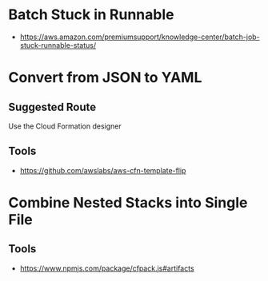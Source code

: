 # Batch Stuck in Runnable

-   https://aws.amazon.com/premiumsupport/knowledge-center/batch-job-stuck-runnable-status/

# Convert from JSON to YAML

## Suggested Route

Use the Cloud Formation designer

## Tools

-   https://github.com/awslabs/aws-cfn-template-flip

# Combine Nested Stacks into Single File

## Tools

-   https://www.npmjs.com/package/cfpack.js#artifacts
